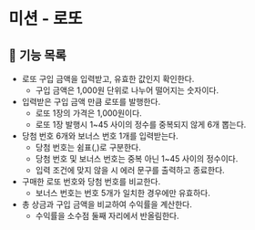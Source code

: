 # 미션 - 로또

## 🎰 기능 목록

- 로또 구입 금액을 입력받고, 유효한 값인지 확인한다.
  - 구입 금액은 1,000원 단위로 나누어 떨어지는 숫자이다.
- 입력받은 구입 금액 만큼 로또를 발행한다.
  - 로또 1장의 가격은 1,000원이다.
  - 로또 1장 발행시 1~45 사이의 정수를 중복되지 않게 6개 뽑는다.
- 당첨 번호 6개와 보너스 번호 1개를 입력받는다.
  - 당첨 번호는 쉼표(,)로 구분한다.
  - 당첨 번호 및 보너스 번호는 중복 아닌 1~45 사이의 정수이다.
  - 입력 조건에 맞지 않을 시 에러 문구를 출력하고 종료한다.
- 구매한 로또 번호와 당첨 번호를 비교한다.
  - 보너스 번호는 번호 5개가 일치한 경우에만 유효하다.
- 총 상금과 구입 금액을 비교하여 수익률을 계산한다.
  - 수익률을 소수점 둘째 자리에서 반올림한다.